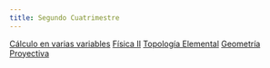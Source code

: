 ```yaml
---
title: Segundo Cuatrimestre
---
```

[Cálculo en varias variables](CalculoVars)
[Física II](FisicaII)
[Topología Elemental](topologia)
[Geometría Proyectiva](GeometriaProyectiva)
